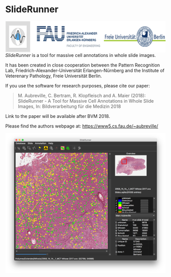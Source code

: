 # SlideRunner
<img align="right" height="100" src="SlideRunner/doc/logoline.png">

*SlideRunner* is a tool for massive cell annotations in whole slide images.

It has been created in close cooperation between the Pattern Recognition Lab, Friedrich-Alexander-Universität Erlangen-Nürnberg and the Institute of Veterenary Pathology, Freie Universität Berlin.

If you use the software for research purposes, please cite our paper:

> M. Aubreville, C. Bertram, R. Klopfleisch and A. Maier (2018): SlideRunner - A Tool for Massive Cell Annotations in Whole Slide Images, In: Bildverarbeitung für die Medizin 2018 

Link to the paper will be available after BVM 2018.

Please find the authors webpage at: https://www5.cs.fau.de/~aubreville/


![SlideRunner Screenshot](SlideRunner/doc/gui.png)


